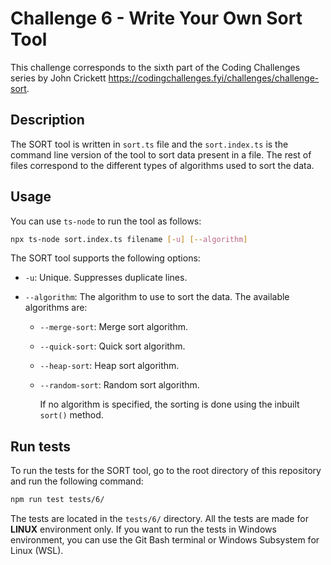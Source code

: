 # Challenge 6 - Write Your Own Sort Tool

This challenge corresponds to the sixth part of the Coding Challenges series by John Crickett https://codingchallenges.fyi/challenges/challenge-sort.

## Description

The SORT tool is written in `sort.ts` file and the `sort.index.ts` is the command line version of the tool to sort data present in a file.
The rest of files correspond to the different types of algorithms used to sort the data.

## Usage

You can use `ts-node` to run the tool as follows:

```bash
npx ts-node sort.index.ts filename [-u] [--algorithm]
```

The SORT tool supports the following options:

- `-u`: Unique. Suppresses duplicate lines.
- `--algorithm`: The algorithm to use to sort the data. The available algorithms are:

  - `--merge-sort`: Merge sort algorithm.
  - `--quick-sort`: Quick sort algorithm.
  - `--heap-sort`: Heap sort algorithm.
  - `--random-sort`: Random sort algorithm.

    If no algorithm is specified, the sorting is done using the inbuilt `sort()` method.

## Run tests

To run the tests for the SORT tool, go to the root directory of this repository and run the following command:

```bash
npm run test tests/6/
```

The tests are located in the `tests/6/` directory. All the tests are made for **LINUX** environment only. If you want to run the tests in Windows environment, you can use the Git Bash terminal or Windows Subsystem for Linux (WSL).
